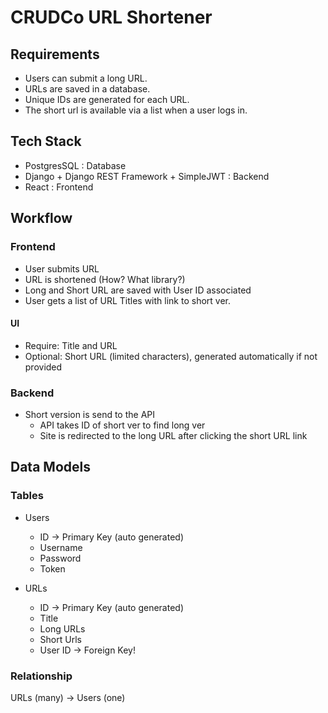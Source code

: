 # CRUDCo URL Shortener

## Requirements

- Users can submit a long URL.
- URLs are saved in a database.
- Unique IDs are generated for each URL.
- The short url is available via a list when a user logs in.

## Tech Stack

- PostgresSQL : Database
- Django + Django REST Framework + SimpleJWT : Backend
- React : Frontend

## Workflow

### Frontend
- User submits URL
- URL is shortened (How? What library?)
- Long and Short URL are saved with User ID associated
- User gets a list of URL Titles with link to short ver.

#### UI

- Require: Title and URL
- Optional: Short URL (limited characters), generated automatically if not provided


### Backend

- Short version is send to the API
    - API takes ID of short ver to find long ver
    - Site is redirected to the long URL after clicking the short URL link
  


## Data Models

### Tables

- Users
    - ID -> Primary Key (auto generated)
    - Username
    - Password
    - Token

- URLs
    - ID -> Primary Key (auto generated)
    - Title
    - Long URLs
    - Short Urls
    - User ID -> Foreign Key!

### Relationship

URLs (many) -> Users (one)

